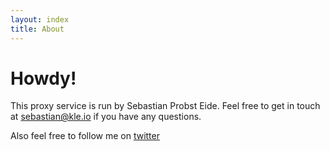 ```yaml
---
layout: index
title: About
---
```


# Howdy!

This proxy service is run by Sebastian Probst Eide.
Feel free to get in touch at [sebastian@kle.io](mailto:sebastian@kle.io) if you have any questions.

Also feel free to follow me on [twitter](http://twitter.com/probst)
